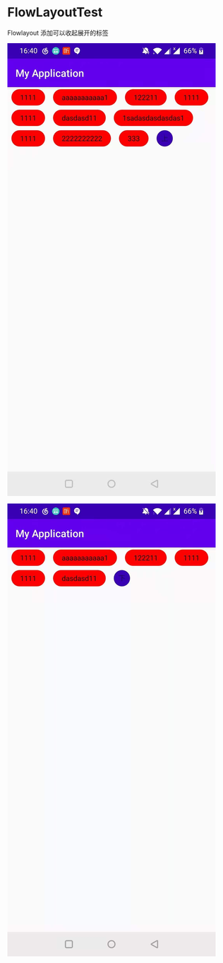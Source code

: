 # FlowLayoutTest
Flowlayout 添加可以收起展开的标签

![展示](https://raw.githubusercontent.com/tmyzh13/FlowLayoutTest/master/imageShow/370be33db3a13eb136344ee8712471a.jpg)

![展示](https://raw.githubusercontent.com/tmyzh13/FlowLayoutTest/master/imageShow/880b8711323092f916073a9c29b4879.jpg)
